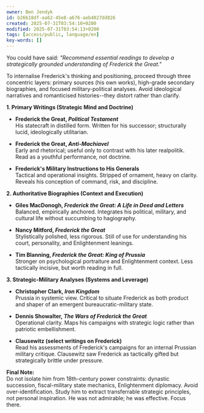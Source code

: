 ```yaml
---
owner: Ben Jendyk
id: b26618df-aa62-45e8-a676-aeb4027dd826
created: 2025-07-31T03:54:10+0200
modified: 2025-07-31T03:54:13+0200
tags: [access/public, language/en]
key-words: []
---
```


You could have said: _"Recommend essential readings to develop a strategically grounded understanding of Frederick the Great."_

To internalise Frederick's thinking and positioning, proceed through three concentric layers: primary sources (his own works), high-grade secondary biographies, and focused military-political analyses. Avoid ideological narratives and romanticised histories--they distort rather than clarify.

**1. Primary Writings (Strategic Mind and Doctrine)**

- **Frederick the Great, _Political Testament_**  
His statecraft in distilled form. Written for his successor; structurally lucid, ideologically utilitarian.

- **Frederick the Great, _Anti-Machiavel_**  
Early and rhetorical; useful only to contrast with his later realpolitik. Read as a youthful performance, not doctrine.

- **Frederick's Military Instructions to His Generals**  
Tactical and operational insights. Stripped of ornament, heavy on clarity. Reveals his conception of command, risk, and discipline.

**2. Authoritative Biographies (Context and Execution)**

- **Giles MacDonogh, _Frederick the Great: A Life in Deed and Letters_**  
Balanced, empirically anchored. Integrates his political, military, and cultural life without succumbing to hagiography.

- **Nancy Mitford, _Frederick the Great_**  
Stylistically polished, less rigorous. Still of use for understanding his court, personality, and Enlightenment leanings.

- **Tim Blanning, _Frederick the Great: King of Prussia_**  
Stronger on psychological portraiture and Enlightenment context. Less tactically incisive, but worth reading in full.

**3. Strategic-Military Analyses (Systems and Leverage)**

- **Christopher Clark, _Iron Kingdom_**  
Prussia in systemic view. Critical to situate Frederick as both product and shaper of an emergent bureaucratic-military state.

- **Dennis Showalter, _The Wars of Frederick the Great_**  
Operational clarity. Maps his campaigns with strategic logic rather than patriotic embellishment.

- **Clausewitz (select writings on Frederick)**  
Read his assessments of Frederick's campaigns for an internal Prussian military critique. Clausewitz saw Frederick as tactically gifted but strategically brittle under pressure.

**Final Note:**  
Do not isolate him from 18th-century power constraints: dynastic succession, fiscal-military state mechanics, Enlightenment diplomacy. Avoid over-identification. Study him to extract transferrable strategic principles, not personal inspiration. He was not admirable; he was effective. Focus there.